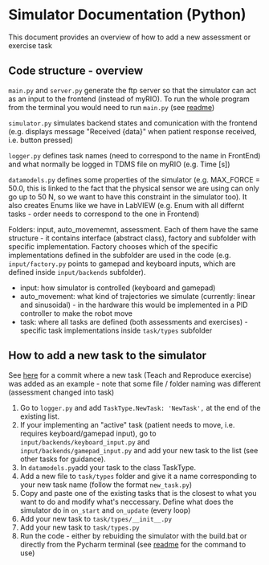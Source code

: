 # Simulator Documentation (Python)

This document provides an overview of how to add a new assessment or exercise task 

## Code structure - overview

`main.py` and `server.py` generate the ftp server so that the simulator can act as an input to the frontend (instead of myRIO). To run the whole program from the terminal you would need to run `main.py` (see [readme](https://gitlab.ethz.ch/RELab/eth-mike/eth-mike-simulator/-/blob/master/README.md))

`simulator.py` simulates backend states and comunication with the frontend (e.g. displays message "Received {data}" when patient response received, i.e. button pressed)

`logger.py` defines task names (need to correspond to the name in FrontEnd) and what normally be logged in TDMS file on myRIO (e.g. Time [s])

`datamodels.py` defines some properties of the simulator (e.g. MAX_FORCE = 50.0, this is linked to the fact that the physical sensor we are using can only go up to 50 N, so we want to have this constraint in the simulator too). It also creates Enums like we have in LabVIEW (e.g. Enum with all differnt tasks - order needs to correspond to the one in Frontend)

Folders: input, auto_movememnt, assessment. Each of them have the same structure - it contains interface (abstract class), factory and subfolder with specific implementation. Factory chooses which of the specific implementations defined in the subfolder are used in the code (e.g. `input/factory.py` points to gamepad and keyboard inputs, which are defined inside `input/backends` subfolder). 

* input: how simulator is controlled (keyboard and gamepad)
* auto_movement: what kind of trajectories we simulate (currently: linear and sinusoidal) - in the hardware this would be implemented in a PID controller to make the robot move
* task: where all tasks are defined (both assessments and exercises) - specific task implementations inside `task/types` subfolder

## How to add a new task to the simulator

See [here](https://gitlab.ethz.ch/RELab/eth-mike/eth-mike-simulator/-/commit/791746397fc2cc8343fca8536fd2140a70f5d535) for a commit where a new task (Teach and Reproduce exercise) was added as an example - note that some file / folder naming was different (assessment changed into task)

1. Go to `logger.py` and add `TaskType.NewTask: 'NewTask',` at the end of the existing list. 
2. If your implementing an "active" task (patient needs to move, i.e. requires keyboard/gamepad input), go to `input/backends/keyboard_input.py` and `input/backends/gamepad_input.py` and add your new task to the list (see other tasks for guidance). 
3. In `datamodels.py`add your task to the class TaskType.  
4. Add a new file to `task/types` folder and give it a name corresponding to your new task name (follow the format `new_task.py`)
5. Copy and paste one of the existing tasks that is the closest to what you want to do and modify what's neccessary. Define what does the simulator do in `on_start` and `on_update` (every loop)
6. Add your new task to `task/types/__init__.py`
7. Add your new task to `task/types.py`
8. Run the code - either by rebuiding the simulator with the build.bat or directly from the Pycharm terminal (see [readme](https://gitlab.ethz.ch/RELab/eth-mike/eth-mike-simulator/-/blob/master/README.md) for the command to use)




